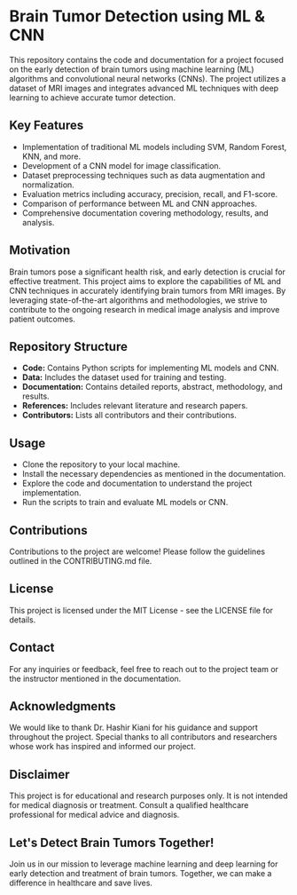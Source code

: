 # Brain Tumor Detection using ML & CNN

This repository contains the code and documentation for a project focused on the early detection of brain tumors using machine learning (ML) algorithms and convolutional neural networks (CNNs). The project utilizes a dataset of MRI images and integrates advanced ML techniques with deep learning to achieve accurate tumor detection.

## Key Features
- Implementation of traditional ML models including SVM, Random Forest, KNN, and more.
- Development of a CNN model for image classification.
- Dataset preprocessing techniques such as data augmentation and normalization.
- Evaluation metrics including accuracy, precision, recall, and F1-score.
- Comparison of performance between ML and CNN approaches.
- Comprehensive documentation covering methodology, results, and analysis.

## Motivation
Brain tumors pose a significant health risk, and early detection is crucial for effective treatment. This project aims to explore the capabilities of ML and CNN techniques in accurately identifying brain tumors from MRI images. By leveraging state-of-the-art algorithms and methodologies, we strive to contribute to the ongoing research in medical image analysis and improve patient outcomes.

## Repository Structure
- **Code:** Contains Python scripts for implementing ML models and CNN.
- **Data:** Includes the dataset used for training and testing.
- **Documentation:** Contains detailed reports, abstract, methodology, and results.
- **References:** Includes relevant literature and research papers.
- **Contributors:** Lists all contributors and their contributions.

## Usage
- Clone the repository to your local machine.
- Install the necessary dependencies as mentioned in the documentation.
- Explore the code and documentation to understand the project implementation.
- Run the scripts to train and evaluate ML models or CNN.

## Contributions
Contributions to the project are welcome! Please follow the guidelines outlined in the CONTRIBUTING.md file.

## License
This project is licensed under the MIT License - see the LICENSE file for details.

## Contact
For any inquiries or feedback, feel free to reach out to the project team or the instructor mentioned in the documentation.

## Acknowledgments
We would like to thank Dr. Hashir Kiani for his guidance and support throughout the project. Special thanks to all contributors and researchers whose work has inspired and informed our project.

## Disclaimer
This project is for educational and research purposes only. It is not intended for medical diagnosis or treatment. Consult a qualified healthcare professional for medical advice and diagnosis.

## Let's Detect Brain Tumors Together!
Join us in our mission to leverage machine learning and deep learning for early detection and treatment of brain tumors. Together, we can make a difference in healthcare and save lives.
